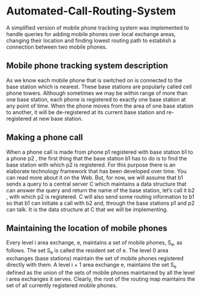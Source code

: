 # Automated-Call-Routing-System
A simplified version of mobile phone tracking system was implemented to handle queries for adding mobile phones over local exchange areas, changing their location and finding lowest routing path to establish a connection between two mobile phones.


## Mobile phone tracking system description
As we know each mobile phone that is switched on is connected to the base station which is nearest. These base stations are popularly called cell phone towers. Although sometimes we may be within range of more than one base station, each phone is registered to exactly one base station at any point of time. When the phone moves from the area of one base station to another, it will be de-registered at its current base station and re-registered at new base station.

## Making a phone call
When a phone call is made from phone p1 registered with base station b1 to a phone p2 , the first thing that the base station b1 has to do is to find the base station with which p2 is registered. For this purpose there is an elaborate technology framework that has been developed over time. You can read more about it on the Web. But, for now, we will assume that b1 sends a query to a central server C which maintains a data structure that can answer the query and return the name of the base station, let’s call it b2 , with which p2 is registered. C will also send some routing information to b1 so that b1 can initiate a call with b2 and, through the base stations p1 and p2 can talk. It is the data structure at C that we will be implementing.

## Maintaining the location of mobile phones
Every level i area exchange, e, maintains a set of mobile phones, S<sub>e</sub>, as follows. The set S<sub>e</sub> is called the resident set of e. The level 0 area exchanges (base stations) maintain the set of mobile phones registered directly with them. A level i + 1 area exchange e, maintains the set S<sub>e</sub> defined as the union of the sets of mobile phones maintained by all the level i area exchanges it serves. Clearly, the root of the routing map maintains the set of all currently registered mobile phones.
